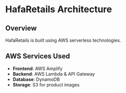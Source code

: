 # HafaRetails Architecture

## Overview
HafaRetails is built using AWS serverless technologies.

## AWS Services Used
- **Frontend**: AWS Amplify
- **Backend**: AWS Lambda & API Gateway
- **Database**: DynamoDB
- **Storage**: S3 for product images

